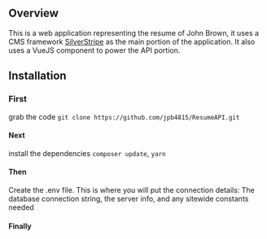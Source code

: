 ## Overview
This is a web application representing the resume of John Brown, it uses a CMS framework [SilverStripe](https://www.silverstripe.org/) as the main portion of the application. It also
uses a VueJS component to power the API portion.

## Installation ##

### First ###
grab the code `git clone https://github.com/jpb4815/ResumeAPI.git`

####  Next ####
install the dependencies `composer update`, `yarn`

#### Then ####
Create the .env file. This is where you will put the connection details: 
The database connection string, the server info, and any sitewide constants needed

#### Finally ####



